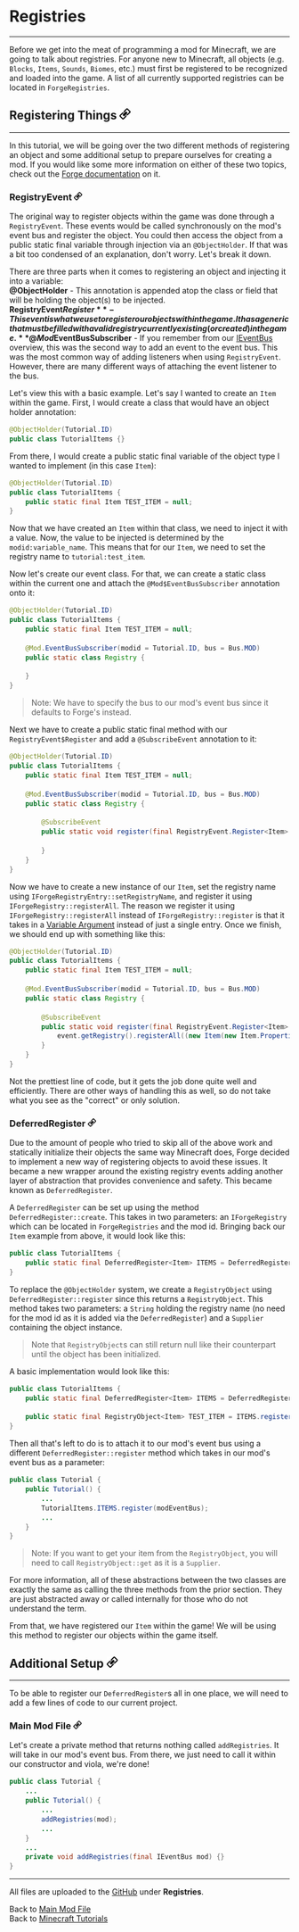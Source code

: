 # Registries
---

Before we get into the meat of programming a mod for Minecraft, we are going to talk about registries. For anyone new to Minecraft, all objects (e.g. `Blocks`, `Items`, `Sounds`, `Biomes`, etc.) must first be registered to be recognized and loaded into the game. A list of all currently supported registries can be located in `ForgeRegistries`.

## <a name="registering-things"></a>Registering Things <a href="#registering-things"><img src="../../../../images/link.png" alt="Link" style="width:20px;height:20px;"></a>
---

In this tutorial, we will be going over the two different methods of registering an object and some additional setup to prepare ourselves for creating a mod. If you would like some more information on either of these two topics, check out the [Forge documentation](https://mcforge.readthedocs.io/en/latest/concepts/registries/) on it.

### <a name="registryevent"></a>RegistryEvent <a href="#registryevent"><img src="../../../../images/link.png" alt="Link" style="width:15px;height:15px;"></a>

The original way to register objects within the game was done through a `RegistryEvent`. These events would be called synchronously on the mod's event bus and register the object. You could then access the object from a public static final variable through injection via an `@ObjectHolder`. If that was a bit too condensed of an explanation, don't worry. Let's break it down.

There are three parts when it comes to registering an object and injecting it into a variable:  
**@ObjectHolder** - This annotation is appended atop the class or field that will be holding the object(s) to be injected.  
**RegistryEvent$Register** - This event is what we use to register our objects within the game. It has a generic that must be filled with a valid registry currently existing (or created) in the game.  
**@Mod$EventBusSubscriber** - If you remember from our [IEventBus](./main_file#ieventbus) overview, this was the second way to add an event to the event bus. This was the most common way of adding listeners when using `RegistryEvent`. However, there are many different ways of attaching the event listener to the bus.

Let's view this with a basic example. Let's say I wanted to create an `Item` within the game. First, I would create a class that would have an object holder annotation:

```java
@ObjectHolder(Tutorial.ID)
public class TutorialItems {}
```

From there, I would create a public static final variable of the object type I wanted to implement (in this case `Item`):

```java
@ObjectHolder(Tutorial.ID)
public class TutorialItems {
	public static final Item TEST_ITEM = null;
}
```

Now that we have created an `Item` within that class, we need to inject it with a value. Now, the value to be injected is determined by the `modid:variable_name`. This means that for our `Item`, we need to set the registry name to `tutorial:test_item`.

Now let's create our event class. For that, we can create a static class within the current one and attach the `@Mod$EventBusSubscriber` annotation onto it:

```java
@ObjectHolder(Tutorial.ID)
public class TutorialItems {
	public static final Item TEST_ITEM = null;
	
	@Mod.EventBusSubscriber(modid = Tutorial.ID, bus = Bus.MOD)
	public static class Registry {
		
	}
}
```

> Note: We have to specify the bus to our mod's event bus since it defaults to Forge's instead.

Next we have to create a public static final method with our `RegistryEvent$Register` and add a `@SubscribeEvent` annotation to it:

```java
@ObjectHolder(Tutorial.ID)
public class TutorialItems {
	public static final Item TEST_ITEM = null;
	
	@Mod.EventBusSubscriber(modid = Tutorial.ID, bus = Bus.MOD)
	public static class Registry {
		
		@SubscribeEvent
		public static void register(final RegistryEvent.Register<Item> event) {
			
		}
	}
}
```

Now we have to create a new instance of our `Item`, set the registry name using `IForgeRegistryEntry::setRegistryName`, and register it using `IForgeRegistry::registerAll`. The reason we register it using `IForgeRegistry::registerAll` instead of `IForgeRegistry::register` is that it takes in a [Variable Argument](https://docs.oracle.com/javase/tutorial/java/javaOO/arguments.html#varargs) instead of just a single entry. Once we finish, we should end up with something like this:

```java
@ObjectHolder(Tutorial.ID)
public class TutorialItems {
	public static final Item TEST_ITEM = null;
	
	@Mod.EventBusSubscriber(modid = Tutorial.ID, bus = Bus.MOD)
	public static class Registry {
		
		@SubscribeEvent
		public static void register(final RegistryEvent.Register<Item> event) {
			event.getRegistry().registerAll((new Item(new Item.Properties())).setRegistryName(new ResourceLocation(Tutorial.ID, "test_item")));
		}
	}
}
```

Not the prettiest line of code, but it gets the job done quite well and efficiently. There are other ways of handling this as well, so do not take what you see as the "correct" or only solution.

### <a name="deferredregister"></a>DeferredRegister <a href="#deferredregister"><img src="../../../../images/link.png" alt="Link" style="width:15px;height:15px;"></a>

Due to the amount of people who tried to skip all of the above work and statically initialize their objects the same way Minecraft does, Forge decided to implement a new way of registering objects to avoid these issues. It became a new wrapper around the existing registry events adding another layer of abstraction that provides convenience and safety. This became known as `DeferredRegister`.

A `DeferredRegister` can be set up using the method `DeferredRegister::create`. This takes in two parameters: an `IForgeRegistry` which can be located in `ForgeRegistries` and the mod id. Bringing back our `Item` example from above, it would look like this:

```java
public class TutorialItems {
	public static final DeferredRegister<Item> ITEMS = DeferredRegister.create(ForgeRegistries.ITEMS, Tutorial.ID);
}
```

To replace the `@ObjectHolder` system, we create a `RegistryObject` using `DeferredRegister::register` since this returns a `RegistryObject`. This method takes two parameters: a `String` holding the registry name (no need for the mod id as it is added via the `DeferredRegister`) and a `Supplier` containing the object instance.  
> Note that `RegistryObject`s can still return null like their counterpart until the object has been initialized.  

A basic implementation would look like this:

```java
public class TutorialItems {
	public static final DeferredRegister<Item> ITEMS = DeferredRegister.create(ForgeRegistries.ITEMS, Tutorial.ID);

	public static final RegistryObject<Item> TEST_ITEM = ITEMS.register("test_item", () -> new Item(new Item.Properties()));
}
```

Then all that's left to do is to attach it to our mod's event bus using a different `DeferredRegister::register` method which takes in our mod's event bus as a parameter:

```java
public class Tutorial {
	public Tutorial() {
		...
		TutorialItems.ITEMS.register(modEventBus);
		...
	}
}
```

> Note: If you want to get your item from the `RegistryObject`, you will need to call `RegistryObject::get` as it is a `Supplier`. 

For more information, all of these abstractions between the two classes are exactly the same as calling the three methods from the prior section. They are just abstracted away or called internally for those who do not understand the term.

From that, we have registered our `Item` within the game! We will be using this method to register our objects within the game itself.

## <a name="additional-setup"></a>Additional Setup <a href="#additional-setup"><img src="../../../../images/link.png" alt="Link" style="width:20px;height:20px;"></a>
---

To be able to register our `DeferredRegister`s all in one place, we will need to add a few lines of code to our current project.

### <a name="main-mod-file"></a>Main Mod File <a href="#main-mod-file"><img src="../../../../images/link.png" alt="Link" style="width:15px;height:15px;"></a>

Let's create a private method that returns nothing called `addRegistries`. It will take in  our mod's event bus. From there, we just need to call it within our constructor and viola, we're done!

```java
public class Tutorial {
	...
	public Tutorial() {
		...
		addRegistries(mod);
		...
	}
	...
	private void addRegistries(final IEventBus mod) {}
}
```

---
All files are uploaded to the [GitHub](https://github.com/ChampionAsh5357/1.16.x-Minecraft-Tutorial/) under **Registries**.

<!-- Now let's get into programming our first [item](../basic/items). -->

Back to [Main Mod File](./main_file)  
Back to [Minecraft Tutorials](../../index)  